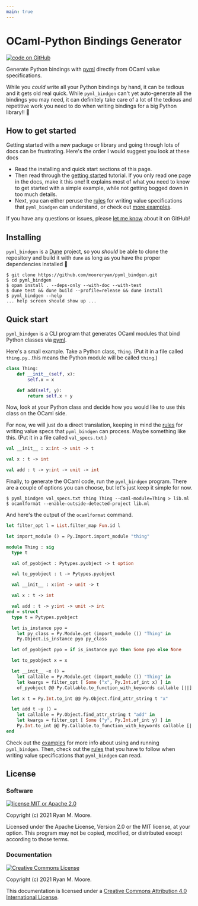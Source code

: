 ```yaml
---
main: true
---
```


# OCaml-Python Bindings Generator

<!-- [![Build and Test](https://github.com/mooreryan/ocaml_python_bindgen/actions/workflows/build_and_test.yml/badge.svg?branch=main)](https://github.com/mooreryan/ocaml_python_bindgen/actions/workflows/build_and_test.yml) [![Build and Test Static](https://github.com/mooreryan/ocaml_python_bindgen/actions/workflows/build_and_test_static.yml/badge.svg?branch=main)](https://github.com/mooreryan/ocaml_python_bindgen/actions/workflows/build_and_test_static.yml) [![Generate Docs](https://github.com/mooreryan/ocaml_python_bindgen/actions/workflows/generate_docs.yml/badge.svg?branch=main)](https://github.com/mooreryan/ocaml_python_bindgen/actions/workflows/generate_docs.yml) -->

[![code on GitHub](https://img.shields.io/badge/code-GitHub-blue)](https://github.com/mooreryan/ocaml_python_bindgen) 

<!-- [![GitHub issues](https://img.shields.io/github/issues/mooreryan/ocaml_python_bindgen)](https://github.com/mooreryan/ocaml_python_bindgen/issues)  -->

<!-- [![Coverage Status](https://coveralls.io/repos/github/mooreryan/ocaml_python_bindgen/badge.svg?branch=main)](https://coveralls.io/github/mooreryan/ocaml_python_bindgen?branch=main) -->

Generate Python bindings with [pyml](https://github.com/thierry-martinez/pyml) directly from OCaml value specifications.

While you *could* write all your Python bindings by hand, it can be tedious and it gets old real quick.  While `pyml_bindgen` can't yet auto-generate all the bindings you may need, it can definitely take care of a lot of the tedious and repetitive work you need to do when writing bindings for a big Python library!! 💖

## How to get started

Getting started with a new package or library and going through lots of docs can be frustrating.  Here's the order I would suggest you look at these docs

* Read the installing and quick start sections of this page.
* Then read through the [getting started](getting-started.md) tutorial.  If you only read one page in the docs, make it this one!  It explains most of what you need to know to get started with a simple example, while not getting bogged down in too much details.
* Next, you can either peruse the [rules](todo.md) for writing value specifications that `pyml_bindgen` can understand, or check out [more examples](todo.md).

If you have any questions or issues, please [let me know](https://github.com/mooreryan/ocaml_python_bindgen/issues) about it on GitHub!

## Installing

`pyml_bindgen` is a [Dune](https://dune.readthedocs.io/en/stable/) project, so you *should* be able to clone the repository and build it with `dune` as long as you have the proper dependencies installed 🤞

```
$ git clone https://github.com/mooreryan/pyml_bindgen.git
$ cd pyml_bindgen
$ opam install . --deps-only --with-doc --with-test
$ dune test && dune build --profile=release && dune install
$ pyml_bindgen --help
... help screen should show up ...
```

## Quick start

`pyml_bindgen` is a CLI program that generates OCaml modules that bind Python classes via [pyml](TODO).

Here's a small example.  Take a Python class, `Thing`.  (Put it in a file called `thing.py`...this means the Python module will be called `thing`.)

```python
class Thing:
    def __init__(self, x):
        self.x = x

    def add(self, y):
        return self.x + y
```

Now, look at your Python class and decide how you would like to use this class on the OCaml side.

For now, we will just do a direct translation, keeping in mind the [rules](TODO) for writing value specs that `pyml_bindgen` can process.  Maybe something like this.  (Put it in a file called `val_specs.txt`.)

```ocaml
val __init__ : x:int -> unit -> t

val x : t -> int

val add : t -> y:int -> unit -> int
```

Finally, to generate the OCaml code, run the `pyml_bindgen` program.  There are a couple of options you can choose, but let's just keep it simple for now.

```
$ pyml_bindgen val_specs.txt thing Thing --caml-module=Thing > lib.ml
$ ocamlformat --enable-outside-detected-project lib.ml
```

And here's the output of the `ocamlformat` command.

```ocaml
let filter_opt l = List.filter_map Fun.id l

let import_module () = Py.Import.import_module "thing"

module Thing : sig
  type t

  val of_pyobject : Pytypes.pyobject -> t option

  val to_pyobject : t -> Pytypes.pyobject

  val __init__ : x:int -> unit -> t

  val x : t -> int

  val add : t -> y:int -> unit -> int
end = struct
  type t = Pytypes.pyobject

  let is_instance pyo =
    let py_class = Py.Module.get (import_module ()) "Thing" in
    Py.Object.is_instance pyo py_class

  let of_pyobject pyo = if is_instance pyo then Some pyo else None

  let to_pyobject x = x

  let __init__ ~x () =
    let callable = Py.Module.get (import_module ()) "Thing" in
    let kwargs = filter_opt [ Some ("x", Py.Int.of_int x) ] in
    of_pyobject @@ Py.Callable.to_function_with_keywords callable [||] kwargs

  let x t = Py.Int.to_int @@ Py.Object.find_attr_string t "x"

  let add t ~y () =
    let callable = Py.Object.find_attr_string t "add" in
    let kwargs = filter_opt [ Some ("y", Py.Int.of_int y) ] in
    Py.Int.to_int @@ Py.Callable.to_function_with_keywords callable [||] kwargs
end
```

Check out the [examples](TODO) for more info about using and running `pyml_bindgen`.  Then, check out the [rules](TODO) that you have to follow when writing value specifications that `pyml_bindgen` can read.

## License

### Software

[![license MIT or Apache
2.0](https://img.shields.io/badge/license-MIT%20or%20Apache%202.0-blue)](https://github.com/mooreryan/ocaml_python_bindgen)

Copyright (c) 2021 Ryan M. Moore.

Licensed under the Apache License, Version 2.0 or the MIT license, at your option. This program may not be copied, modified, or distributed except according to those terms.

### Documentation

<a rel="license" href="http://creativecommons.org/licenses/by/4.0/">
<img alt="Creative Commons License" style="border-width:0" src="https://i.creativecommons.org/l/by/4.0/88x31.png" />
</a>

Copyright (c) 2021 Ryan M. Moore.

This documentation is licensed under a <a rel="license" href="http://creativecommons.org/licenses/by/4.0/">Creative Commons Attribution 4.0 International License</a>.
